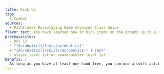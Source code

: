 ```yaml
---
title: Kick Up
tags:
  - Combat
sources:
  - Pathfinder Roleplaying Game Advanced Class Guide
flavor_text: You have learned how to kick items on the ground up to a ready hand.
prerequisites:
  - Dex 12
  - "[Acrobatic](/feats/acrobatic/)"
  - "[Acrobatics](/skills/acrobatics/) 1 rank"
  - slayer level 1st or swashbuckler level 1st
benefit: |
  As long as you have at least one hand free, you can use a swift action to retrieve a single unattended item or weapon that weighs 10 pounds or less from the ground, either in your square or in any adjacent square not occupied or threatened by an enemy. Additionally, when you kick up a weapon and attempt a feint before the end of your turn, you receive a +2 circumstance bonus on the feint attempt.
---
```


